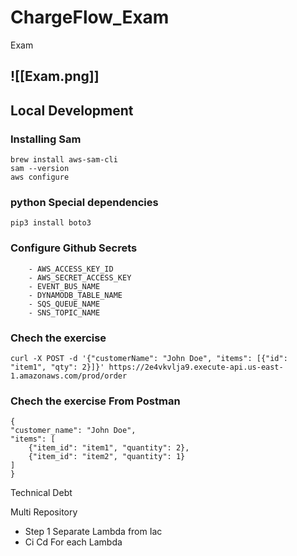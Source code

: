 # ChargeFlow_Exam
Exam

![[Exam.png]]
---
## Local Development

### Installing Sam 
    brew install aws-sam-cli
    sam --version
    aws configure

### python Special dependencies 
    pip3 install boto3

### Configure Github Secrets
        - AWS_ACCESS_KEY_ID 
        - AWS_SECRET_ACCESS_KEY 
        - EVENT_BUS_NAME
        - DYNAMODB_TABLE_NAME
        - SQS_QUEUE_NAME
        - SNS_TOPIC_NAME


### Chech the exercise
    
    curl -X POST -d '{"customerName": "John Doe", "items": [{"id": "item1", "qty": 2}]}' https://2e4vkvlja9.execute-api.us-east-1.amazonaws.com/prod/order



### Chech the exercise From Postman
    {
    "customer_name": "John Doe",
    "items": [
        {"item_id": "item1", "quantity": 2},
        {"item_id": "item2", "quantity": 1}
    ]
    }


Technical Debt

Multi Repository 
- Step 1 Separate Lambda from Iac 
- Ci Cd For each Lambda 